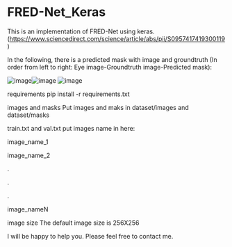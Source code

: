 # FRED-Net_Keras
This is an implementation of FRED-Net using keras. (https://www.sciencedirect.com/science/article/abs/pii/S0957417419300119)

In the following, there is a predicted mask with image and groundtruth (In order from left to right: Eye image-Groundtruth image-Predicted mask):

![image](https://user-images.githubusercontent.com/32045892/123553237-4736c900-d78f-11eb-8c5b-d172dabaaee2.png)![image](https://user-images.githubusercontent.com/32045892/123553243-59186c00-d78f-11eb-9097-5633b022b616.png)
![image](https://user-images.githubusercontent.com/32045892/123553253-67668800-d78f-11eb-8616-1c3c9b20b540.png)



requirements
pip install -r requirements.txt

images and masks
Put images and maks in dataset/images and dataset/masks

train.txt and val.txt
put images name in here:

image_name_1

image_name_2

.

.

.

image_nameN

image size
The default image size is 256X256

I will be happy to help you. Please feel free to contact me.
